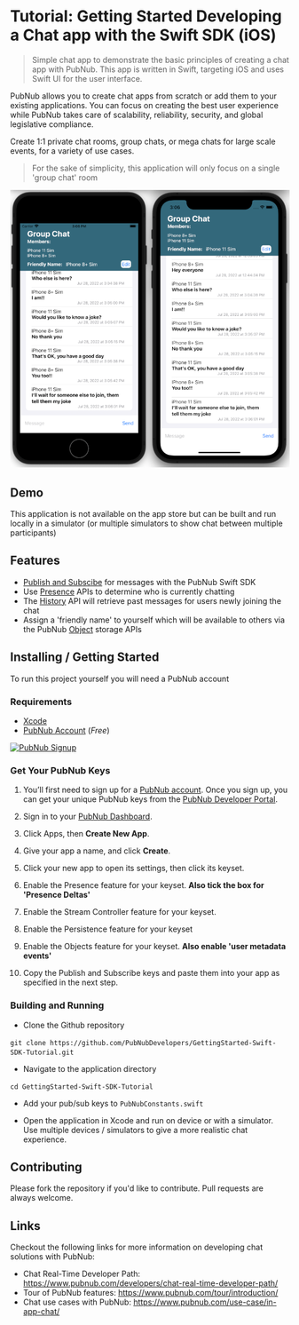 # Tutorial: Getting Started Developing a Chat app with the Swift SDK (iOS)

> Simple chat app to demonstrate the basic principles of creating a chat app with PubNub.  This app is written in Swift, targeting iOS and uses Swift UI for the user interface.

PubNub allows you to create chat apps from scratch or add them to your existing applications. You can focus on creating the best user experience while PubNub takes care of scalability, reliability, security, and global legislative compliance.

Create 1:1 private chat rooms, group chats, or mega chats for large scale events, for a variety of use cases.

> For the sake of simplicity, this application will only focus on a single 'group chat' room

![Screenshot](https://raw.githubusercontent.com/PubNubDevelopers/GettingStarted-Swift-SDK-Tutorial/main/media/screenshot01_small.png)

## Demo

This application is not available on the app store but can be built and run locally in a simulator (or multiple simulators to show chat between multiple participants)

## Features

- [Publish and Subscibe](https://www.pubnub.com/docs/sdks/swift/api-reference/publish-and-subscribe) for messages with the PubNub Swift SDK
- Use [Presence](https://www.pubnub.com/docs/sdks/swift/api-reference/presence) APIs to determine who is currently chatting
- The [History](https://www.pubnub.com/docs/sdks/swift/api-reference/storage-and-playback#history) API will retrieve past messages for users newly joining the chat
- Assign a 'friendly name' to yourself which will be available to others via the PubNub [Object](https://www.pubnub.com/docs/sdks/swift/api-reference/objects) storage APIs

## Installing / Getting Started

To run this project yourself you will need a PubNub account

### Requirements
- [Xcode](https://developer.apple.com/xcode/)
- [PubNub Account](https://admin.pubnub.com/) (*Free*)

<a href="https://dashboard.pubnub.com/signup">
	<img alt="PubNub Signup" src="https://i.imgur.com/og5DDjf.png" width=260 height=97/>
</a>

### Get Your PubNub Keys

1. You’ll first need to sign up for a [PubNub account](https://dashboard.pubnub.com/signup/). Once you sign up, you can get your unique PubNub keys from the [PubNub Developer Portal](https://admin.pubnub.com/).

1. Sign in to your [PubNub Dashboard](https://admin.pubnub.com/).

1. Click Apps, then **Create New App**.

1. Give your app a name, and click **Create**.

1. Click your new app to open its settings, then click its keyset.

1. Enable the Presence feature for your keyset.  **Also tick the box for 'Presence Deltas'**

1. Enable the Stream Controller feature for your keyset.

1. Enable the Persistence feature for your keyset

1. Enable the Objects feature for your keyset.  **Also enable 'user metadata events'**

1. Copy the Publish and Subscribe keys and paste them into your app as specified in the next step.

### Building and Running

- Clone the Github repository

`git clone https://github.com/PubNubDevelopers/GettingStarted-Swift-SDK-Tutorial.git`

- Navigate to the application directory

`cd GettingStarted-Swift-SDK-Tutorial`

- Add your pub/sub keys to `PubNubConstants.swift`

-  Open the application in Xcode and run on device or with a simulator.  Use multiple devices / simulators to give a more realistic chat experience.

## Contributing
Please fork the repository if you'd like to contribute. Pull requests are always welcome. 

## Links

Checkout the following links for more information on developing chat solutions with PubNub:

- Chat Real-Time Developer Path: https://www.pubnub.com/developers/chat-real-time-developer-path/
- Tour of PubNub features: https://www.pubnub.com/tour/introduction/
- Chat use cases with PubNub: https://www.pubnub.com/use-case/in-app-chat/
